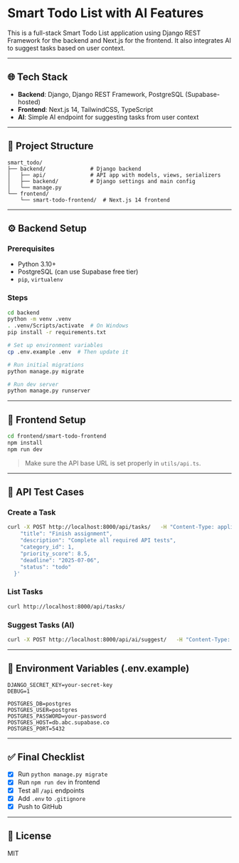 # Smart Todo List with AI Features

This is a full-stack Smart Todo List application using Django REST Framework for the backend and Next.js for the frontend. It also integrates AI to suggest tasks based on user context.

---

## 🌐 Tech Stack

- **Backend**: Django, Django REST Framework, PostgreSQL (Supabase-hosted)
- **Frontend**: Next.js 14, TailwindCSS, TypeScript
- **AI**: Simple AI endpoint for suggesting tasks from user context

---

## 📁 Project Structure

```
smart_todo/
├── backend/              # Django backend
│   ├── api/              # API app with models, views, serializers
│   ├── backend/          # Django settings and main config
│   └── manage.py
└── frontend/
    └── smart-todo-frontend/  # Next.js 14 frontend
```

---

## ⚙️ Backend Setup

### Prerequisites

- Python 3.10+
- PostgreSQL (can use Supabase free tier)
- `pip`, `virtualenv`

### Steps

```bash
cd backend
python -m venv .venv
. .venv/Scripts/activate  # On Windows
pip install -r requirements.txt

# Set up environment variables
cp .env.example .env  # Then update it

# Run initial migrations
python manage.py migrate

# Run dev server
python manage.py runserver
```

---

## 🚀 Frontend Setup

```bash
cd frontend/smart-todo-frontend
npm install
npm run dev
```

> Make sure the API base URL is set properly in `utils/api.ts`.

---

## 🧪 API Test Cases

### Create a Task

```bash
curl -X POST http://localhost:8000/api/tasks/   -H "Content-Type: application/json"   -d '{
    "title": "Finish assignment",
    "description": "Complete all required API tests",
    "category_id": 1,
    "priority_score": 8.5,
    "deadline": "2025-07-06",
    "status": "todo"
  }'
```

### List Tasks

```bash
curl http://localhost:8000/api/tasks/
```

### Suggest Tasks (AI)

```bash
curl -X POST http://localhost:8000/api/ai/suggest/   -H "Content-Type: application/json"   -d '{"context": "You need to submit your project by tomorrow"}'
```

---

## 🔐 Environment Variables (.env.example)

```env
DJANGO_SECRET_KEY=your-secret-key
DEBUG=1

POSTGRES_DB=postgres
POSTGRES_USER=postgres
POSTGRES_PASSWORD=your-password
POSTGRES_HOST=db.abc.supabase.co
POSTGRES_PORT=5432
```

---

## ✅ Final Checklist

- [x] Run `python manage.py migrate`
- [x] Run `npm run dev` in frontend
- [x] Test all `/api` endpoints
- [x] Add `.env` to `.gitignore`
- [x] Push to GitHub

---

## 📘 License

MIT